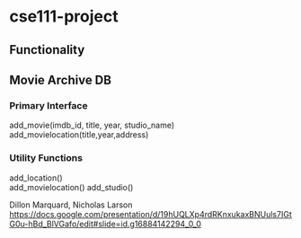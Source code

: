 # cse111-project
## Functionality
## Movie Archive DB
### Primary Interface
add_movie(imdb_id, title, year, studio_name)  
add_movielocation(title,year,address) 
  
### Utility Functions
add_location()  
add_movielocation()
add_studio()  
  
Dillon Marquard, Nicholas Larson  
https://docs.google.com/presentation/d/19hUQLXp4rdRKnxukaxBNUuls7IGtG0u-hBd_BlVGafo/edit#slide=id.g16884142294_0_0

